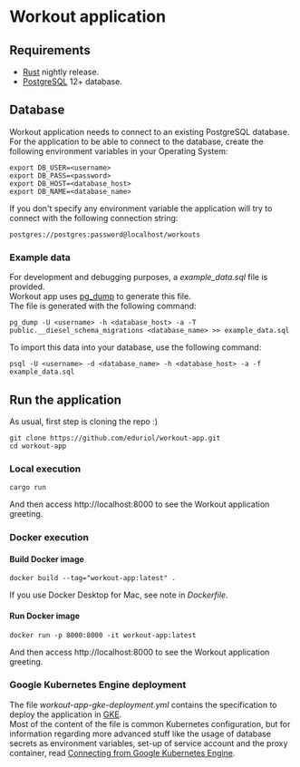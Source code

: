 # Workout application
## Requirements
- [Rust](https://www.rust-lang.org/tools/install) nightly release.
- [PostgreSQL](https://www.postgresql.org/) 12+ database.
## Database
Workout application needs to connect to an existing PostgreSQL database.  
For the application to be able to connect to the database, create the following environment variables in your Operating System:
```
export DB_USER=<username>
export DB_PASS=<password>
export DB_HOST=<database_host>
export DB_NAME=<database_name>
```
If you don't specify any environment variable the application will try to connect with the following connection string:
```
postgres://postgres:password@localhost/workouts
```
### Example data
For development and debugging purposes, a *example_data.sql* file is provided.  
Workout app uses [pg_dump](https://www.postgresql.org/docs/current/app-pgdump.html) to generate this file.  
The file is generated with the following command:
```
pg_dump -U <username> -h <database_host> -a -T public.__diesel_schema_migrations <database_name> >> example_data.sql
```
To import this data into your database, use the following command:
```
psql -U <username> -d <database_name> -h <database_host> -a -f example_data.sql
```
## Run the application
As usual, first step is cloning the repo :)
```
git clone https://github.com/eduriol/workout-app.git
cd workout-app
```
### Local execution
```
cargo run
```
And then access http://localhost:8000 to see the Workout application greeting.
### Docker execution
#### Build Docker image
```
docker build --tag="workout-app:latest" .
```
If you use Docker Desktop for Mac, see note in *Dockerfile*.
#### Run Docker image
```
docker run -p 8000:8000 -it workout-app:latest
```
And then access http://localhost:8000 to see the Workout application greeting.
### Google Kubernetes Engine deployment
The file *workout-app-gke-deployment.yml* contains the specification to deploy the application in [GKE](https://cloud.google.com/kubernetes-engine).  
Most of the content of the file is common Kubernetes configuration, but for information regarding more advanced stuff like the usage of database secrets as environment variables, set-up of service account and the proxy container, read [Connecting from Google Kubernetes Engine](https://cloud.google.com/sql/docs/mysql/connect-kubernetes-engine). 